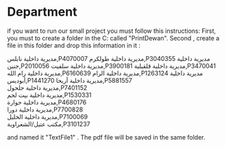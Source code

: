 # Department
if you want to run our small project you must follow this instructions:
First, you must to create a folder in the C: called "PrintDewan".
Second , create a file in this folder and drop this information in it :

مديرية داخلية نابلس,P4070007
مديرية داخلية طولكرم,P3040355
مديرية داخلية جنين,P2010056
مديرية داخلية سلفيت,P3900181
مديرية داخلية قلقيلية,P3470041
مديرية داخلية رام الله,P6160639
مديرية داخلية الرام,P1263124
مديرية داخلية أبوديس,P1441270
مديرية داخلية أريحا,P5881557       
مديرية داخلية حلحول,P7401152    
مديرية داخلية بيت لحم,P1530331          
مديرية داخلية حوارة,P4680176    
مديرية داخلية دورا,P7700828    
مديرية داخلية الخليل,P7100069                    
مكتب عتيل/الشعراوية,P3101237

and named it "TextFile1" .
The pdf file will be saved in the same folder.
